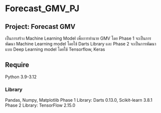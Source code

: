 # Forecast_GMV_PJ

## Project: Forecast GMV
  เป็นการสร้าง Machine Learning Model เพื่อการทำนาย GMV โดย Phase 1 จะเป็นการพัฒนา Machine Learning model โดยใช้ Darts Library และ Phase 2 จะเป็นการพัฒนาแบบ Deep Learning model โดยใช้ Tensorflow, Keras

## Require
Python 3.9-3.12
### Library
Pandas, Numpy, Matplotlib
Phase 1 Library: Darts 0.13.0, Scikit-learn 3.8.1
Phase 2 Library: TensorFlow 2.15.0
